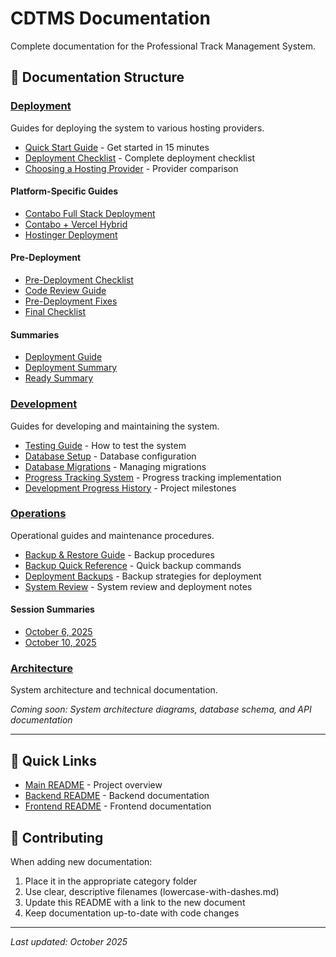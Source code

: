 # CDTMS Documentation

Complete documentation for the Professional Track Management System.

## 📖 Documentation Structure

### [Deployment](./deployment/)
Guides for deploying the system to various hosting providers.

- [Quick Start Guide](./deployment/quick-start.md) - Get started in 15 minutes
- [Deployment Checklist](./deployment/checklist.md) - Complete deployment checklist
- [Choosing a Hosting Provider](./deployment/choosing-hosting-provider.md) - Provider comparison

#### Platform-Specific Guides
- [Contabo Full Stack Deployment](./deployment/contabo-full-stack.md)
- [Contabo + Vercel Hybrid](./deployment/contabo-vercel.md)
- [Hostinger Deployment](./deployment/hostinger.md)

#### Pre-Deployment
- [Pre-Deployment Checklist](./deployment/pre-checklist.md)
- [Code Review Guide](./deployment/pre-code-review.md)
- [Pre-Deployment Fixes](./deployment/pre-fixes.md)
- [Final Checklist](./deployment/final-checklist.md)

#### Summaries
- [Deployment Guide](./deployment/guide.md)
- [Deployment Summary](./deployment/summary.md)
- [Ready Summary](./deployment/ready-summary.md)

### [Development](./development/)
Guides for developing and maintaining the system.

- [Testing Guide](./development/testing-guide.md) - How to test the system
- [Database Setup](./development/database-setup.md) - Database configuration
- [Database Migrations](./development/database-migrations.md) - Managing migrations
- [Progress Tracking System](./development/progress-tracking.md) - Progress tracking implementation
- [Development Progress History](./development/progress-history.md) - Project milestones

### [Operations](./operations/)
Operational guides and maintenance procedures.

- [Backup & Restore Guide](./operations/backup-guide.md) - Backup procedures
- [Backup Quick Reference](./operations/backup-quick-reference.md) - Quick backup commands
- [Deployment Backups](./operations/deployment-backups.md) - Backup strategies for deployment
- [System Review](./operations/system-review.md) - System review and deployment notes

#### Session Summaries
- [October 6, 2025](./operations/session-summaries/2025-10-06.md)
- [October 10, 2025](./operations/session-summaries/2025-10-10.md)

### [Architecture](./architecture/)
System architecture and technical documentation.

*Coming soon: System architecture diagrams, database schema, and API documentation*

---

## 🚀 Quick Links

- [Main README](../README.md) - Project overview
- [Backend README](../backend/README.md) - Backend documentation
- [Frontend README](../frontend/README.md) - Frontend documentation

## 📝 Contributing

When adding new documentation:
1. Place it in the appropriate category folder
2. Use clear, descriptive filenames (lowercase-with-dashes.md)
3. Update this README with a link to the new document
4. Keep documentation up-to-date with code changes

---

*Last updated: October 2025*
